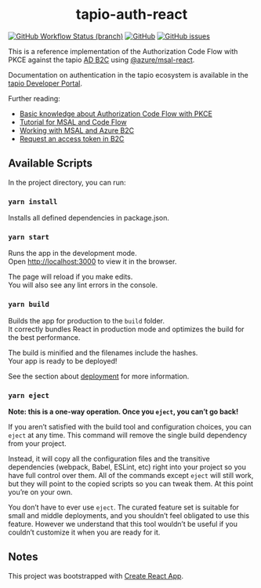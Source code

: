 <div align=center>

<h1>tapio-auth-react</h1>

</div>

[![GitHub Workflow Status (branch)](https://img.shields.io/github/workflow/status/tapioone/tapio-auth-react/CI/master)](https://github.com/tapioone/tapio-auth-react/actions) [![GitHub](https://img.shields.io/github/license/tapioone/tapio-auth-react)](https://github.com/tapioone/tapio-auth-react/blob/master/LICENSE) [![GitHub issues](https://img.shields.io/github/issues/tapioone/tapio-auth-react)](https://github.com/tapioone/tapio-auth-react/issues)

This is a reference implementation of the Authorization Code Flow with PKCE against the tapio [AD B2C](https://docs.microsoft.com/en-us/azure/active-directory-b2c/overview) using [@azure/msal-react](https://www.npmjs.com/package/@azure/msal-react).

Documentation on authentication in the tapio ecosystem is available in the [tapio Developer Portal](https://developer.tapio.one/general/authentication-implementation).

Further reading:

- [Basic knowledge about Authorization Code Flow with PKCE](https://auth0.com/docs/authorization/flows/authorization-code-flow-with-proof-key-for-code-exchange-pkce)
- [Tutorial for MSAL and Code Flow](https://docs.microsoft.com/en-us/azure/active-directory/develop/tutorial-v2-react)
- [Working with MSAL and Azure B2C](https://github.com/AzureAD/microsoft-authentication-library-for-js/blob/dev/lib/msal-browser/docs/working-with-b2c.md)
- [Request an access token in B2C](https://docs.microsoft.com/en-us/azure/active-directory-b2c/access-tokens#openid-connect-scopes)

## Available Scripts

In the project directory, you can run:

### `yarn install`

Installs all defined dependencies in package.json.

### `yarn start`

Runs the app in the development mode.\
Open [http://localhost:3000](http://localhost:3000) to view it in the browser.

The page will reload if you make edits.\
You will also see any lint errors in the console.

### `yarn build`

Builds the app for production to the `build` folder.\
It correctly bundles React in production mode and optimizes the build for the best performance.

The build is minified and the filenames include the hashes.\
Your app is ready to be deployed!

See the section about [deployment](https://facebook.github.io/create-react-app/docs/deployment) for more information.

### `yarn eject`

**Note: this is a one-way operation. Once you `eject`, you can’t go back!**

If you aren’t satisfied with the build tool and configuration choices, you can `eject` at any time. This command will remove the single build dependency from your project.

Instead, it will copy all the configuration files and the transitive dependencies (webpack, Babel, ESLint, etc) right into your project so you have full control over them. All of the commands except `eject` will still work, but they will point to the copied scripts so you can tweak them. At this point you’re on your own.

You don’t have to ever use `eject`. The curated feature set is suitable for small and middle deployments, and you shouldn’t feel obligated to use this feature. However we understand that this tool wouldn’t be useful if you couldn’t customize it when you are ready for it.

## Notes

This project was bootstrapped with [Create React App](https://github.com/facebook/create-react-app).
